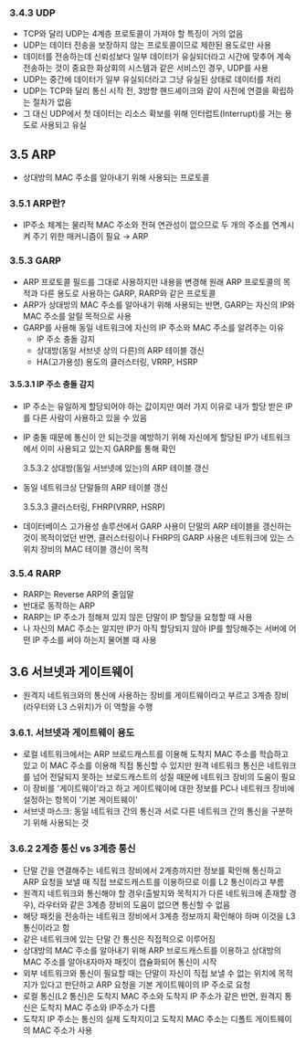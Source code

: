### 3.4.3 UDP

-   TCP와 달리 UDP는 4계층 프로토콜이 가져야 할 특징이 거의 없음
-   UDP는 데이터 전송을 보장하지 않는 프로토콜이므로 제한된 용도로만 사용
-   데이터를 전송하는데 신뢰성보다 일부 데이터가 유실되더라고 시간에 맞추어 계속 전송하는 것이 중요한 화상회의 시스템과 같은 서비스인 경우, UDP를 사용
-   UDP는 중간에 데이터가 일부 유실되더라고 그냥 유실된 상태로 데이터를 처리
-   UDP는 TCP와 달리 통신 시작 전, 3방향 핸드셰이크와 같이 사전에 연결을 확립하는 절차가 없음
-   그 대신 UDP에서 첫 데이터는 리소스 확보를 위해 인터럽트(Interrupt)를 거는 용도로 사용되고 유실

## 3.5 ARP

-   상대방의 MAC 주소를 알아내기 위해 사용되는 프로토콜

### 3.5.1 ARP란?

-   IP주소 체계는 물리적 MAC 주소와 전혀 연관성이 없으므로 두 개의 주소를 연계시켜 주기 위한 매커니즘이 필요 → ARP

### 3.5.3 GARP

-   ARP 프로토콜 필드를 그대로 사용하지만 내용을 변경해 원래 ARP 프로토콜의 목적과 다른 용도로 사용하는 GARP, RARP와 같은 프로토콜
-   ARP가 상대방의 MAC 주소를 알아내기 위해 사용되는 반면, GARP는 자신의 IP와 MAC 주소를 알릴 목적으로 사용
-   GARP를 사용해 동일 네트워크에 자신의 IP 주소와 MAC 주소를 알려주는 이유
    -   IP 주소 충돌 감지
    -   상대방(동일 서브넷 상의 다른)의 ARP 테이블 갱신
    -   HA(고가용성) 용도의 클러스터링, VRRP, HSRP

#### 3.5.3.1 IP 주소 충돌 감지

-   IP 주소는 유일하게 할당되어야 하는 값이지만 여러 가지 이유로 내가 할당 받은 IP를 다른 사람이 사용하고 있을 수 있음
-   IP 충돌 때문에 통신이 안 되는것을 예방하기 위해 자신에게 할당된 IP가 네트워크에서 이미 사용되고 있는지 GARP를 통해 확인

    3.5.3.2 상대방(동일 서브넷에 있는)의 ARP 테이블 갱신

-   동일 네트워크상 단말들의 ARP 테이블 갱신

    3.5.3.3 클러스터링, FHRP(VRRP, HSRP)

-   데이터베이스 고가용성 솔루션에서 GARP 사용이 단말의 ARP 테이블을 갱신하는 것이 목적이었던 반면, 클러스터링이나 FHRP의 GARP 사용은 네트워크에 있는 스위치 장비의 MAC 테이블 갱신이 목적

### 3.5.4 RARP

-   RARP는 Reverse ARP의 줄임말
-   반대로 동작하는 ARP
-   RARP는 IP 주소가 정해져 있지 않은 단말이 IP 할당을 요청할 때 사용
-   나 자신의 MAC 주소는 알지만 IP가 아직 할당되지 않아 IP를 할당해주는 서버에 어떤 IP 주소를 써야 하는지 물어볼 때 사용

## 3.6 서브넷과 게이트웨이

-   원격지 네트워크와의 통신에 사용하는 장비를 게이트웨이라고 부르고 3계층 장비(라우터와 L3 스위치)가 이 역할을 수행

### 3.6.1. 서브넷과 게이트웨이 용도

-   로컬 네트워크에서는 ARP 브로드캐스트를 이용해 도착지 MAC 주소를 학습하고 있고 이 MAC 주소를 이용해 직접 통신할 수 있지만 원격 네트워크 통신은 네트워크를 넘어 전달되지 못하는 브로드캐스트의 성질 때문에 네트워크 장비의 도움이 필요
-   이 장비를 '게이트웨이'라고 하고 게이트웨이에 대한 정보를 PC나 네트워크 장비에 설정하는 항목이 '기본 게이트웨이'
-   서브넷 마스크: 동일 네트워크 간의 통신과 서로 다른 네트워크 간의 통신을 구분하기 위해 사용되는 것

### 3.6.2 2계층 통신 vs 3계층 통신

-   단말 간을 연결해주는 네트워크 장비에서 2계층까지만 정보를 확인해 통신하고 ARP 요청을 보낼 때 직접 브로드캐스트를 이용하므로 이를 L2 통신이라고 부름
-   원격지 네트워크와 통신해야 할 경우(출발지와 목적지가 다른 네트워크에 존재할 경우), 라우터와 같은 3계층 장비의 도움이 없으면 통신할 수 없음
-   해당 패킷을 전송하는 네트워크 장비에서 3계층 정보까지 확인해야 하며 이것을 L3 통신이라고 함
-   같은 네트워크에 있는 단말 간 통신은 직접적으로 이루어짐
-   상대방의 MAC 주소를 알아내기 위해 ARP 브로드캐스트를 이용하고 상대방의 MAC 주소를 알아내자마자 패킷이 캡슐화되어 통신이 시작
-   외부 네트워크와 통신이 필요할 때는 단말이 자신이 직접 보낼 수 없는 위치에 목적지가 있다고 판단하고 ARP 요청을 기본 게이트웨이의 IP 주소로 요청
-   로컬 통신(L2 통신)은 도착지 MAC 주소와 도착지 IP 주소가 같은 반면, 원격지 통신은 도착지 MAC 주소와 IP주소가 다름
-   도착지 IP 주소는 통신의 실제 도착지이고 도착지 MAC 주소는 디폴트 게이트웨이의 MAC 주소가 사용
